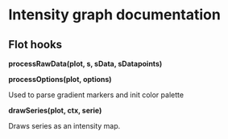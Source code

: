 # Intensity graph documentation


## Flot hooks


**processRawData(plot, s, sData, sDatapoints)**


**processOptions(plot, options)**

 Used to parse gradient markers and init color palette


**drawSeries(plot, ctx, serie)**

 Draws series as an intensity map.
